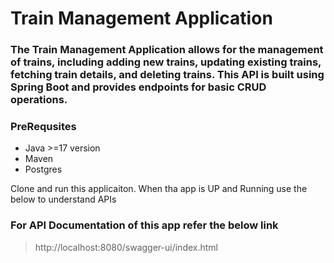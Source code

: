 # Train Management Application

### The Train Management Application allows for the management of trains, including adding new trains, updating existing trains, fetching train details, and deleting trains. This API is built using Spring Boot and provides endpoints for basic CRUD operations.


### PreRequsites
* Java >=17 version
* Maven
* Postgres

Clone and run this applicaiton. When tha app is UP and Running use the below to understand APIs

### For API Documentation of this app refer the below link 
> http://localhost:8080/swagger-ui/index.html

